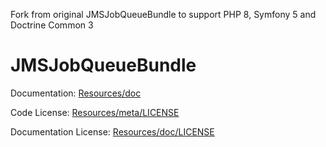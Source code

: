 Fork from original JMSJobQueueBundle to support PHP 8, Symfony 5 and Doctrine Common 3

JMSJobQueueBundle
=================

Documentation: 
[Resources/doc](http://jmsyst.com/bundles/JMSJobQueueBundle)
    

Code License:
[Resources/meta/LICENSE](https://github.com/schmittjoh/JMSJobQueueBundle/blob/master/Resources/meta/LICENSE)


Documentation License:
[Resources/doc/LICENSE](https://github.com/schmittjoh/JMSJobQueueBundle/blob/master/Resources/doc/LICENSE)
